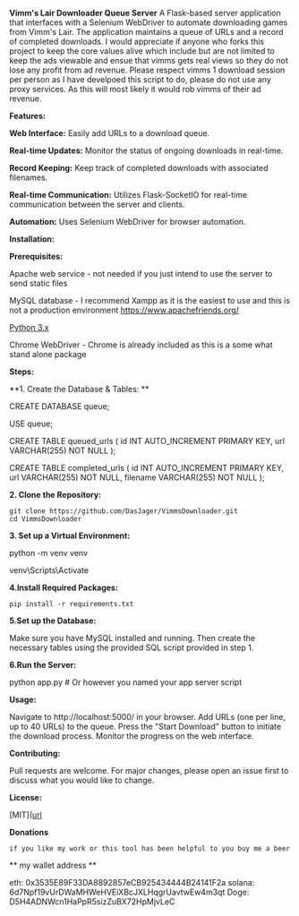 **Vimm's Lair Downloader Queue Server**
A Flask-based server application that interfaces with a Selenium WebDriver to automate downloading games from Vimm's Lair. The application maintains a queue of URLs and a record of completed downloads. I would appreciate if anyone who forks this project to keep the core values alive which include but are not limited to keep the ads viewable and ensue that vimms gets real views so they do not lose any profit from ad revenue. Please respect vimms 1 download session per person as I have develpoed this script to do, please do not use any proxy services. As this will most likely it would rob vimms of their ad revenue. 

**Features:**

**Web Interface:** Easily add URLs to a download queue.

**Real-time Updates:** Monitor the status of ongoing downloads in real-time.

**Record Keeping:** Keep track of completed downloads with associated filenames.

**Real-time Communication:** Utilizes Flask-SocketIO for real-time communication between the server and clients.

**Automation:** Uses Selenium WebDriver for browser automation.

**Installation:**

**Prerequisites:**

Apache web service - not needed if you just intend to use the server to send static files 

MySQL database - I recommend Xampp as it is the easiest to use and this is not a production environment https://www.apachefriends.org/

[Python 3.x](https://www.python.org/downloads/)


Chrome WebDriver - Chrome is already included as this is a some what stand alone package

**Steps:**

**1. Create the Database & Tables:
**


CREATE DATABASE queue;

USE queue;

CREATE TABLE queued_urls (
    id INT AUTO_INCREMENT PRIMARY KEY,
    url VARCHAR(255) NOT NULL
);

CREATE TABLE completed_urls (
    id INT AUTO_INCREMENT PRIMARY KEY,
    url VARCHAR(255) NOT NULL,
    filename VARCHAR(255) NOT NULL
);


**2. Clone the Repository:**
    
    
    git clone https://github.com/DasJager/VimmsDownloader.git
    cd VimmsDownloader

**3. Set up a Virtual Environment:**

python -m venv venv


venv\Scripts\Activate

**4.Install Required Packages:**
    
    
    pip install -r requirements.txt


**5.Set up the Database:**

Make sure you have MySQL installed and running. Then create the necessary tables using the provided SQL script provided in step 1.

**6.Run the Server:**

python app.py  # Or however you named your app server script

**Usage:**


Navigate to http://localhost:5000/ in your browser.
Add URLs (one per line, up to 40 URLs) to the queue.
Press the "Start Download" button to initiate the download process.
Monitor the progress on the web interface.


**Contributing:**


Pull requests are welcome. For major changes, please open an issue first to discuss what you would like to change.

**License:**


[MIT]([url](https://choosealicense.com/licenses/mit/)







**Donations**


    if you like my work or this tool has been helpful to you buy me a beer 
**    my wallet address **


eth: 0x3535E89F33DA8892857eCB925434444B24141F2a
solana: 6d7Npf19vUrDWaMHWeHVEiXBcJXLHqgrUavtwEw4m3qt
Doge: D5H4ADNWcn1HaPpR5sizZuBX72HpMjvLeC


    


